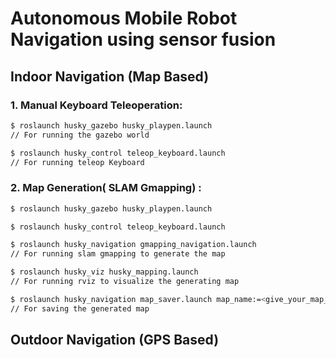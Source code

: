 # Autonomous Mobile Robot Navigation using sensor fusion

## Indoor Navigation (Map Based)
### 1. Manual Keyboard Teleoperation:
```bash
$ roslaunch husky_gazebo husky_playpen.launch
// For running the gazebo world

$ roslaunch husky_control teleop_keyboard.launch
// For running teleop Keyboard
```
### 2. Map Generation( SLAM Gmapping) :
```bash
$ roslaunch husky_gazebo husky_playpen.launch

$ roslaunch husky_control teleop_keyboard.launch

$ roslaunch husky_navigation gmapping_navigation.launch
// For running slam gmapping to generate the map

$ roslaunch husky_viz husky_mapping.launch
// For running rviz to visualize the generating map

$ roslaunch husky_navigation map_saver.launch map_name:=<give_your_map_name>
// For saving the generated map
```

## Outdoor Navigation (GPS Based)
